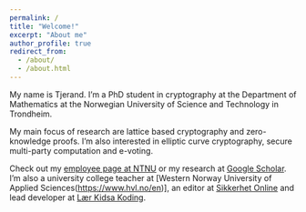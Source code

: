 ```yaml
---
permalink: /
title: "Welcome!"
excerpt: "About me"
author_profile: true
redirect_from:
  - /about/
  - /about.html
---
```


My name is Tjerand. I’m a PhD student in cryptography at the Department of Mathematics at the Norwegian University of Science and Technology in Trondheim.

My main focus of research are lattice based cryptography and zero-knowledge proofs. I’m also interested in elliptic curve cryptography, secure multi-party computation and e-voting.

Check out my [employee page at NTNU](https://www.ntnu.edu/employees/tjerand.silde) or my research at [Google Scholar](https://scholar.google.no/citations?user=fWLrd9MAAAAJ&hl=en). I’m also a university college teacher at [Western Norway University of Applied Sciences(https://www.hvl.no/en)], an editor at [Sikkerhet Online](https://www.sikkerhet.online/author/tjerand-silde) and lead developer at [Lær Kidsa Koding](http://oppgaver.kidsakoder.no).
